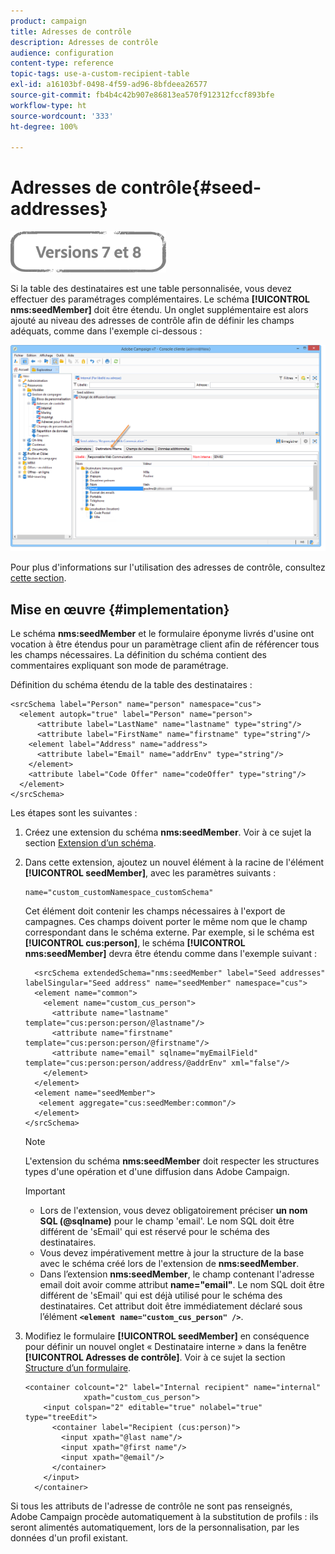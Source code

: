 ```yaml
---
product: campaign
title: Adresses de contrôle
description: Adresses de contrôle
audience: configuration
content-type: reference
topic-tags: use-a-custom-recipient-table
exl-id: a16103bf-0498-4f59-ad96-8bfdeea26577
source-git-commit: fb4b4c42b907e86813ea570f912312fccf893bfe
workflow-type: ht
source-wordcount: '333'
ht-degree: 100%

---
```


# Adresses de contrôle{#seed-addresses}

![](../../assets/common.svg)

Si la table des destinataires est une table personnalisée, vous devez effectuer des paramétrages complémentaires. Le schéma **[!UICONTROL nms:seedMember]** doit être étendu. Un onglet supplémentaire est alors ajouté au niveau des adresses de contrôle afin de définir les champs adéquats, comme dans l&#39;exemple ci-dessous :

![](assets/s_ncs_user_seedlist_new_tab.png)

Pour plus d&#39;informations sur l&#39;utilisation des adresses de contrôle, consultez [cette section](../../delivery/using/about-seed-addresses.md).

## Mise en œuvre {#implementation}

Le schéma **nms:seedMember** et le formulaire éponyme livrés d&#39;usine ont vocation à être étendus pour un paramètrage client afin de référencer tous les champs nécessaires. La définition du schéma contient des commentaires expliquant son mode de paramétrage.

Définition du schéma étendu de la table des destinataires :

```
<srcSchema label="Person" name="person" namespace="cus">
  <element autopk="true" label="Person" name="person">
      <attribute label="LastName" name="lastname" type="string"/>
      <attribute label="FirstName" name="firstname" type="string"/>
    <element label="Address" name="address">
      <attribute label="Email" name="addrEnv" type="string"/>
    </element>
    <attribute label="Code Offer" name="codeOffer" type="string"/>
  </element>
</srcSchema>
```

Les étapes sont les suivantes :

1. Créez une extension du schéma **nms:seedMember**. Voir à ce sujet la section [Extension d’un schéma](../../configuration/using/extending-a-schema.md).
1. Dans cette extension, ajoutez un nouvel élément à la racine de l&#39;élément **[!UICONTROL seedMember]**, avec les paramètres suivants :

   ```
   name="custom_customNamespace_customSchema"
   ```

   Cet élément doit contenir les champs nécessaires à l&#39;export de campagnes. Ces champs doivent porter le même nom que le champ correspondant dans le schéma externe. Par exemple, si le schéma est **[!UICONTROL cus:person]**, le schéma **[!UICONTROL nms:seedMember]** devra être étendu comme dans l&#39;exemple suivant :

   ```
     <srcSchema extendedSchema="nms:seedMember" label="Seed addresses" labelSingular="Seed address" name="seedMember" namespace="cus">
     <element name="common">
       <element name="custom_cus_person">
         <attribute name="lastname" template="cus:person:person/@lastname"/>
         <attribute name="firstname" template="cus:person:person/@firstname"/>
         <attribute name="email" sqlname="myEmailField" template="cus:person:person/address/@addrEnv" xml="false"/>
       </element>
     </element>
     <element name="seedMember">
      <element aggregate="cus:seedMember:common"/>
     </element>
   </srcSchema>
   ```

   >[!NOTE]
   >
   >L&#39;extension du schéma **nms:seedMember** doit respecter les structures types d&#39;une opération et d&#39;une diffusion dans Adobe Campaign.

   >[!IMPORTANT]
   >
   >
   >    
   >    
   >    * Lors de l&#39;extension, vous devez obligatoirement préciser **un nom SQL (@sqlname)** pour le champ &#39;email&#39;. Le nom SQL doit être différent de &#39;sEmail&#39; qui est réservé pour le schéma des destinataires.
   >    * Vous devez impérativement mettre à jour la structure de la base avec le schéma créé lors de l&#39;extension de **nms:seedMember**.
   >    * Dans l’extension **nms:seedMember**, le champ contenant l&#39;adresse email doit avoir comme attribut **name=&quot;email&quot;**. Le nom SQL doit être différent de &#39;sEmail&#39; qui est déjà utilisé pour le schéma des destinataires. Cet attribut doit être immédiatement déclaré sous l’élément **`<element name="custom_cus_person" />`**.


1. Modifiez le formulaire **[!UICONTROL seedMember]** en conséquence pour définir un nouvel onglet « Destinataire interne » dans la fenêtre **[!UICONTROL Adresses de contrôle]**. Voir à ce sujet la section [Structure d’un formulaire](../../configuration/using/form-structure.md).

   ```
   <container colcount="2" label="Internal recipient" name="internal"
                xpath="custom_cus_person">
       <input colspan="2" editable="true" nolabel="true" type="treeEdit">
         <container label="Recipient (cus:person)">
           <input xpath="@last name"/>
           <input xpath="@first name"/>
           <input xpath="@email"/>
         </container>
       </input>
     </container>
   ```

Si tous les attributs de l&#39;adresse de contrôle ne sont pas renseignés, Adobe Campaign procède automatiquement à la substitution de profils : ils seront alimentés automatiquement, lors de la personnalisation, par les données d&#39;un profil existant.
